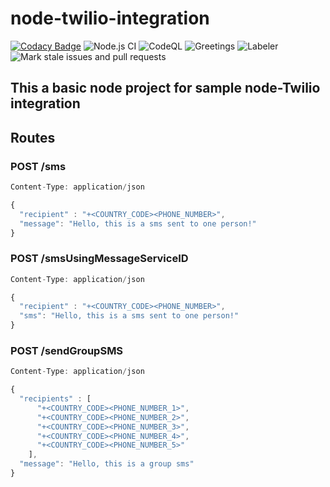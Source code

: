 # node-twilio-integration

[![Codacy Badge](https://api.codacy.com/project/badge/Grade/56b0d6e266064776a6e4482c43185a59)](https://app.codacy.com/manual/naivedeveloper95/node-twilio-integration?utm_source=github.com&utm_medium=referral&utm_content=naivedeveloper95/node-twilio-integration&utm_campaign=Badge_Grade_Dashboard)
![Node.js CI](https://github.com/naivedeveloper95/node-twilio-integration/workflows/Node.js%20CI/badge.svg)
![CodeQL](https://github.com/naivedeveloper95/node-twilio-integration/workflows/CodeQL/badge.svg)
![Greetings](https://github.com/naivedeveloper95/node-twilio-integration/workflows/Greetings/badge.svg)
![Labeler](https://github.com/naivedeveloper95/node-twilio-integration/workflows/Labeler/badge.svg)
![Mark stale issues and pull requests](https://github.com/naivedeveloper95/node-twilio-integration/workflows/Mark%20stale%20issues%20and%20pull%20requests/badge.svg)

## This a basic node project for sample node-Twilio integration

## Routes

### POST /sms

```javascript
Content-Type: application/json

{
  "recipient" : "+<COUNTRY_CODE><PHONE_NUMBER>",
  "message": "Hello, this is a sms sent to one person!"
}
```

### POST /smsUsingMessageServiceID

```javascript
Content-Type: application/json

{
  "recipient" : "+<COUNTRY_CODE><PHONE_NUMBER>",
  "sms": "Hello, this is a sms sent to one person!"
}
```

### POST /sendGroupSMS

```javascript
Content-Type: application/json

{
  "recipients" : [
      "+<COUNTRY_CODE><PHONE_NUMBER_1>",
      "+<COUNTRY_CODE><PHONE_NUMBER_2>",
      "+<COUNTRY_CODE><PHONE_NUMBER_3>",
      "+<COUNTRY_CODE><PHONE_NUMBER_4>",
      "+<COUNTRY_CODE><PHONE_NUMBER_5>"
    ],
  "message": "Hello, this is a group sms"
}
```
